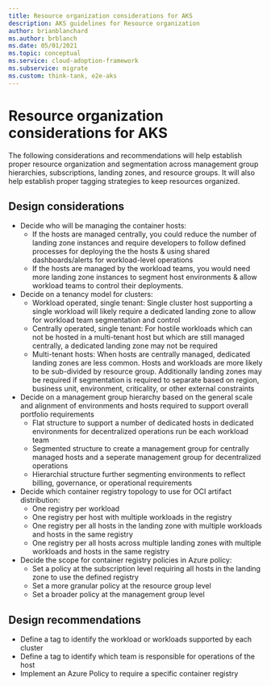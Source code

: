 ```yaml
---
title: Resource organization considerations for AKS
description: AKS guidelines for Resource organization
author: brianblanchard
ms.author: brblanch
ms.date: 05/01/2021
ms.topic: conceptual
ms.service: cloud-adoption-framework
ms.subservice: migrate
ms.custom: think-tank, e2e-aks
---
```


# Resource organization considerations for AKS

The following considerations and recommendations will help establish proper resource organization and segmentation across management group hierarchies, subscriptions, landing zones, and resource groups. It will also help establish proper tagging strategies to keep resources organized.

## Design considerations

- Decide who will be managing the container hosts:
    - If the hosts are managed centrally, you could reduce the number of landing zone instances and require developers to follow defined processes for deploying the the hosts & using shared dashboards/alerts for workload-level operations
    - If the hosts are managed by the workload teams, you would need more landing zone instances to segment host environments & allow workload teams to control their deployments.
- Decide on a tenancy model for clusters:
    - Workload operated, single tenant: Single cluster host supporting a single workload will likely require a dedicated landing zone to allow for workload team segmentation and control
    - Centrally operated, single tenant: For hostile workloads which can not be hosted in a multi-tenant host but which are still managed centrally, a dedicated landing zone may not be required
    - Multi-tenant hosts: When hosts are centrally managed, dedicated landing zones are less common. Hosts and workloads are more likely to be sub-divided by resource group. Additionally landing zones may be required if segmentation is required to separate based on region, business unit, environment, criticality, or other external constraints
- Decide on a management group hierarchy based on the general scale and alignment of environments and hosts required to support overall portfolio requirements
    - Flat structure to support a number of dedicated hosts in dedicated environments for decentralized operations run be each workload team
    - Segmented structure to create a management group for centrally managed hosts and a seperate management group for decentralized operations
    - Hierarchial structure further segmenting environments to reflect billing, governance, or operational requirements 
- Decide which container registry topology to use for OCI artifact distribution:
    - One registry per workload
    - One registry per host with multiple workloads in the registry
    - One registry per all hosts in the landing zone with multiple workloads and hosts in the same registry
    - One registry per all hosts across multiple landing zones with multiple workloads and hosts in the same registry
- Decide the scope for container registry policies in Azure policy:
    - Set a policy at the subscription level requiring all hosts in the landing zone to use the defined registry
    - Set a more granular policy at the resource group level
    - Set a broader policy at the management group level

## Design recommendations

- Define a tag to identify the workload or workloads supported by each cluster
- Define a tag to identify which team is responsible for operations of the host
- Implement an Azure Policy to require a specific container registry

